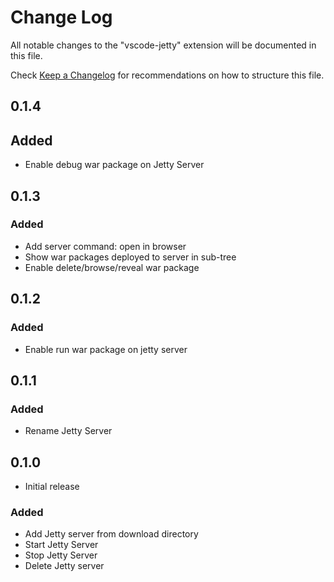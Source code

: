 # Change Log
All notable changes to the "vscode-jetty" extension will be documented in this file.

Check [Keep a Changelog](http://keepachangelog.com/) for recommendations on how to structure this file.

## 0.1.4
## Added
* Enable debug war package on Jetty Server

## 0.1.3
### Added
* Add server command: open in browser
* Show war packages deployed to server in sub-tree
* Enable delete/browse/reveal war package

## 0.1.2
### Added
* Enable run war package on jetty server

## 0.1.1
### Added
* Rename Jetty Server

## 0.1.0
- Initial release
### Added
* Add Jetty server from download directory
* Start Jetty Server
* Stop Jetty Server
* Delete Jetty server